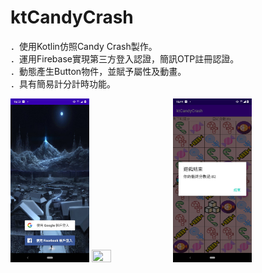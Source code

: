 # ktCandyCrash

．使用Kotlin仿照Candy Crash製作。 <br/>
．運用Firebase實現第三方登入認證，簡訊OTP註冊認證。<br/>
．動態產生Button物件，並賦予屬性及動畫。<br/>
．具有簡易計分計時功能。<br/>

<img src="https://github.com/hunter0113/ktCandyCrash/blob/master/kt1.jpg" width="25%" height="25%">  <img src="https://github.com/hunter0113/ktCandyCrash/blob/master/328276.gif" width="25%" height="25%">  <img src="https://github.com/hunter0113/ktCandyCrash/blob/master/candy01.jpg" width="25%" height="25%">
